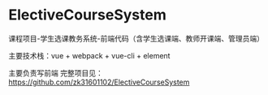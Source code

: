 # ElectiveCourseSystem
课程项目-学生选课教务系统-前端代码（含学生选课端、教师开课端、管理员端）

主要技术栈：vue + webpack + vue-cli + element

主要负责写前端 完整项目见：https://github.com/zk31601102/ElectiveCourseSystem
